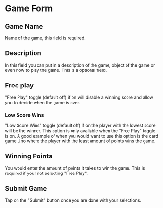 # Game Form

## Game Name

Name of the game, this field is required.

## Description

In this field you can put in a description of the game, object of the game or even
how to play the game. This is a optional field.

## Free play

"Free Play" toggle (default off) if on will disable a winning score and allow you
to decide when the game is over.

### Low Score Wins

"Low Score Wins" toggle (default off) if on the player with the lowest score will
be the winner. This option is only avaliable when the "Free Play" toggle is on. A
good example of when you would want to use this option is the card game Uno where
the player with the least amount of points wins the game.

## Winning Points

You would enter the amount of points it takes to win the game. This is required
if your not selecting "Free Play".

## Submit Game

Tap on the "Submit" button once you are done with your selections.
